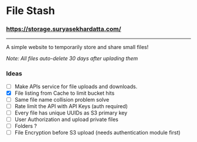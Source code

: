 # File Stash

### https://storage.suryasekhardatta.com/

---

A simple website to temporarily store and share small files!

_Note:  All files auto-delete 30 days after uplading them_

### Ideas

- [ ] Make APIs service for file uploads and downloads.
- [X] File listing from Cache to limit bucket hits
- [ ] Same file name collision problem solve
- [ ] Rate limit the API with API Keys (auth required)
- [ ] Every file has unique UUIDs as S3 primary key
- [ ] User Authorization and upload private files
- [ ] Folders ?
- [ ] File Encryption before S3 upload (needs authentication module first)
